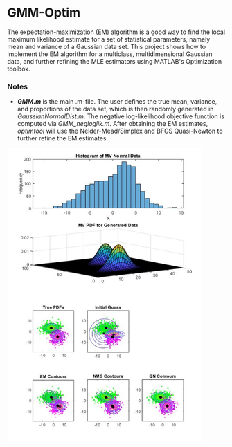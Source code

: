 # GMM-Optim
The expectation-maximization (EM) algorithm is a good way to find the local maximum likelihood estimate for a set of statistical parameters, namely mean and variance of a Gaussian data set. This project shows how to implement the EM algorithm for a multiclass, multidimensional Gaussian data, and further refining the MLE estimators using MATLAB's Optimization toolbox.

### Notes ###
- *__GMM.m__* is the main .m-file. The user defines the true mean, variance, and proportions of the data set, which is then randomly generated in *GaussianNormalDist.m*. The negative log-likelihood objective function is computed via *GMM_negloglik.m*. After obtaining the EM estimates, *optimtool* will use the Nelder-Mead/Simplex and BFGS Quasi-Newton to further refine the EM estimates.

<img src="https://github.com/misaelmmorales/GMM-Optim/blob/main/imgs/data_hist.jpg" width="450"> <img src="https://github.com/misaelmmorales/GMM-Optim/blob/main/imgs/data_contours.jpg" width="450">
